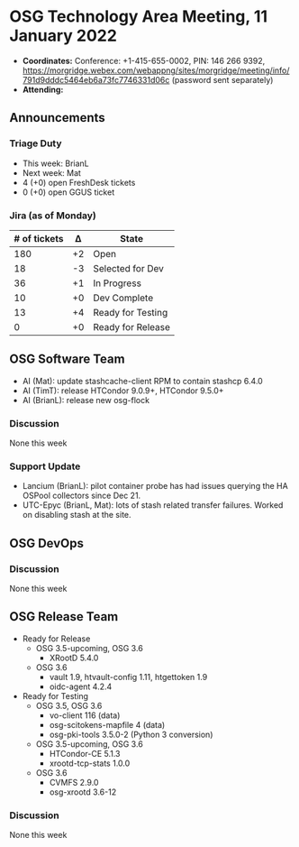# OSG Technology Area Meeting, 11 January 2022

-   **Coordinates:** Conference: +1-415-655-0002, PIN: 146 266 9392,
    <https://morgridge.webex.com/webappng/sites/morgridge/meeting/info/791d9dddc5464eb6a73fc7746331d06c> (password sent separately)
-   **Attending:** 

## Announcements

### Triage Duty

-   This week: BrianL
-   Next week: Mat
-   4 (+0) open FreshDesk tickets
-   0 (+0) open GGUS ticket

### Jira (as of Monday)

| # of tickets | &Delta; | State             |
|--------------|---------|-------------------|
| 180          | +2      | Open              |
| 18           | -3      | Selected for Dev  |
| 36           | +1      | In Progress       |
| 10           | +0      | Dev Complete      |
| 13           | +4      | Ready for Testing |
| 0            | +0      | Ready for Release |

## OSG Software Team

-   AI (Mat): update stashcache-client RPM to contain stashcp 6.4.0
-   AI (TimT): release HTCondor 9.0.9+, HTCondor 9.5.0+
-   AI (BrianL): release new osg-flock

### Discussion

None this week

### Support Update

-   Lancium (BrianL): pilot container probe has had issues querying the HA OSPool collectors since Dec 21.
-   UTC-Epyc (BrianL, Mat): lots of stash related transfer failures.
    Worked on disabling stash at the site.

## OSG DevOps

### Discussion

None this week

## OSG Release Team

-   Ready for Release
    -   OSG 3.5-upcoming, OSG 3.6
        -   XRootD 5.4.0
    -   OSG 3.6
        -   vault 1.9, htvault-config 1.11, htgettoken 1.9
        -   oidc-agent 4.2.4
-   Ready for Testing
    -   OSG 3.5, OSG 3.6
        -   vo-client 116 (data)
        -   osg-scitokens-mapfile 4 (data)
        -   osg-pki-tools 3.5.0-2 (Python 3 conversion)
    -   OSG 3.5-upcoming, OSG 3.6
        -   HTCondor-CE 5.1.3
        -   xrootd-tcp-stats 1.0.0
    -   OSG 3.6
        -   CVMFS 2.9.0
        -   osg-xrootd 3.6-12

### Discussion

None this week

